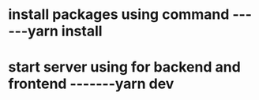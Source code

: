 # install packages using command ------yarn install 
# start server using  for backend and frontend -------yarn dev